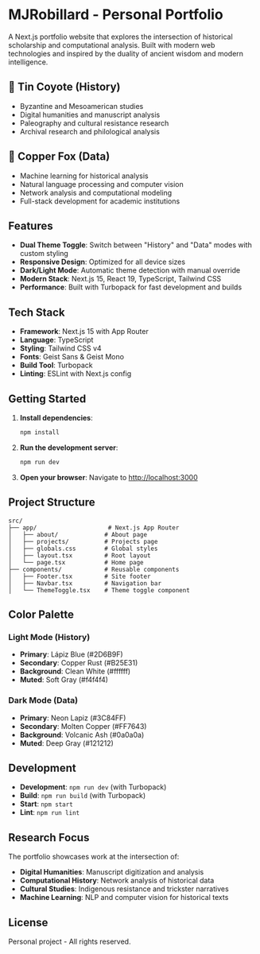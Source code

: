 # MJRobillard - Personal Portfolio

A Next.js portfolio website that explores the intersection of historical scholarship and computational analysis. Built with modern web technologies and inspired by the duality of ancient wisdom and modern intelligence.

## 🐺 Tin Coyote (History)
- Byzantine and Mesoamerican studies
- Digital humanities and manuscript analysis
- Paleography and cultural resistance research
- Archival research and philological analysis

## 🦊 Copper Fox (Data)
- Machine learning for historical analysis
- Natural language processing and computer vision
- Network analysis and computational modeling
- Full-stack development for academic institutions

## Features

- **Dual Theme Toggle**: Switch between "History" and "Data" modes with custom styling
- **Responsive Design**: Optimized for all device sizes
- **Dark/Light Mode**: Automatic theme detection with manual override
- **Modern Stack**: Next.js 15, React 19, TypeScript, Tailwind CSS
- **Performance**: Built with Turbopack for fast development and builds

## Tech Stack

- **Framework**: Next.js 15 with App Router
- **Language**: TypeScript
- **Styling**: Tailwind CSS v4
- **Fonts**: Geist Sans & Geist Mono
- **Build Tool**: Turbopack
- **Linting**: ESLint with Next.js config

## Getting Started

1. **Install dependencies**:
   ```bash
   npm install
   ```

2. **Run the development server**:
   ```bash
   npm run dev
   ```

3. **Open your browser**:
   Navigate to [http://localhost:3000](http://localhost:3000)

## Project Structure

```
src/
├── app/                    # Next.js App Router
│   ├── about/             # About page
│   ├── projects/          # Projects page
│   ├── globals.css        # Global styles
│   ├── layout.tsx         # Root layout
│   └── page.tsx           # Home page
├── components/            # Reusable components
│   ├── Footer.tsx         # Site footer
│   ├── Navbar.tsx         # Navigation bar
│   └── ThemeToggle.tsx    # Theme toggle component
```

## Color Palette

### Light Mode (History)
- **Primary**: Lápiz Blue (#2D6B9F)
- **Secondary**: Copper Rust (#B25E31)
- **Background**: Clean White (#ffffff)
- **Muted**: Soft Gray (#f4f4f4)

### Dark Mode (Data)
- **Primary**: Neon Lapiz (#3C84FF)
- **Secondary**: Molten Copper (#FF7643)
- **Background**: Volcanic Ash (#0a0a0a)
- **Muted**: Deep Gray (#121212)

## Development

- **Development**: `npm run dev` (with Turbopack)
- **Build**: `npm run build` (with Turbopack)
- **Start**: `npm start`
- **Lint**: `npm run lint`

## Research Focus

The portfolio showcases work at the intersection of:
- **Digital Humanities**: Manuscript digitization and analysis
- **Computational History**: Network analysis of historical data
- **Cultural Studies**: Indigenous resistance and trickster narratives
- **Machine Learning**: NLP and computer vision for historical texts

## License

Personal project - All rights reserved.
